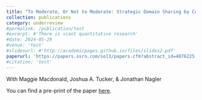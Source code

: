 ```yaml
---
title: "To Moderate, Or Not to Moderate: Strategic Domain Sharing by Congressional Campaigns"
collection: publications
category: underreview
#permalink: /publication/test
#excerpt: #'There is scant quantitative research'
#date: 2024-05-29
#venue: 'test'
#slidesurl: #'http://academicpages.github.io/files/slides2.pdf'
paperurl: 'https://papers.ssrn.com/sol3/papers.cfm?abstract_id=4076225'
#citation: 'test'
---
```


With Maggie Macdonald, Joshua A. Tucker, & Jonathan Nagler 

You can find a pre-print of the paper [here](https://papers.ssrn.com/sol3/papers.cfm?abstract_id=4076225).